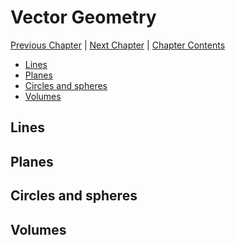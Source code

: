 # Vector Geometry <!-- omit in toc -->

[Previous Chapter][prev] | [Next Chapter][next] | [Chapter Contents][index]

[prev]: ./02geometry
[next]: ./04hyperbolic
[index]: ./index

- [Lines](#lines)
- [Planes](#planes)
- [Circles and spheres](#circles-and-spheres)
- [Volumes](#volumes)

## Lines

## Planes

## Circles and spheres

## Volumes
